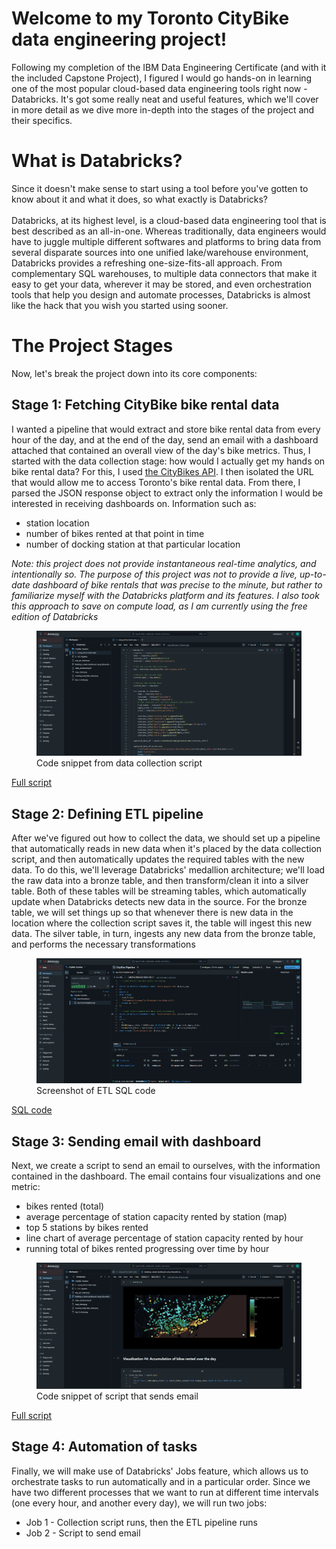 # Welcome to my Toronto CityBike data engineering project!
Following my completion of the IBM Data Engineering Certificate (and with it the included Capstone Project), I figured I would go hands-on in learning one of the most popular cloud-based data engineering tools right now - Databricks. It's got some really neat and useful features, which we'll cover in more detail as we dive more in-depth into the stages of the project and their specifics.

# What is Databricks?
Since it doesn't make sense to start using a tool before you've gotten to know about it and what it does, so what exactly is Databricks?
<br>
<br>
Databricks, at its highest level, is a cloud-based data engineering tool that is best described as an all-in-one. Whereas traditionally, data engineers would have to juggle multiple different softwares and platforms to bring data from several disparate sources into one unified lake/warehouse environment, Databricks provides a refreshing one-size-fits-all approach. From complementary SQL warehouses, to multiple data connectors that make it easy to get your data, wherever it may be stored, and even orchestration tools that help you design and automate processes, Databricks is almost like the hack that you wish you started using sooner.

# The Project Stages
Now, let's break the project down into its core components:

## Stage 1: Fetching CityBike bike rental data
I wanted a pipeline that would extract and store bike rental data from every hour of the day, and at the end of the day, send an email with a dashboard attached that contained an overall view of the day's bike metrics. Thus, I started with the data collection stage: how would I actually get my hands on bike rental data? For this, I used [the CityBikes API](https://docs.citybik.es/api/v2). I then isolated the URL that would allow me to access Toronto's bike rental data. From there, I parsed the JSON response object to extract only the information I would be interested in receiving dashboards on. Information such as:
- station location
- number of bikes rented at that point in time
- number of docking station at that particular location

<em>Note: this project does not provide instantaneous real-time analytics, and intentionally so. The purpose of this project was not to provide a live, up-to-date dashboard of bike rentals that was precise to the minute, but rather to familiarize myself with the Databricks platform and its features. I also took this approach to save on compute load, as I am currently using the free edition of Databricks</em>

<figure>
    <img src="images/api_script.png"
         alt="api script sample">
    <figcaption>Code snippet from data collection script</figcaption>
</figure>

[Full script](../main/scripts/1%20-%20Using%20API%20to%20fetch%20data.py)

## Stage 2: Defining ETL pipeline
After we've figured out how to collect the data, we should set up a pipeline that automatically reads in new data when it's placed by the data collection script, and then automatically updates the required tables with the new data. To do this, we'll leverage Databricks' medallion architecture; we'll load the raw data into a bronze table, and then transform/clean it into a silver table. Both of these tables will be streaming tables, which automatically update when Databricks detects new data in the source. For the bronze table, we will set things up so that whenever there is new data in the location where the collection script saves it, the table will ingest this new data. The silver table, in turn, ingests any new data from the bronze table, and performs the necessary transformations

<figure>
    <img src="images/ETL.png"
         alt="ETL">
    <figcaption>Screenshot of ETL SQL code</figcaption>
</figure>

[SQL code](../main/scripts/my_transformation.sql)

## Stage 3: Sending email with dashboard
Next, we create a script to send an email to ourselves, with the information contained in the dashboard. The email contains four visualizations and one metric:
- bikes rented (total)
- average percentage of station capacity rented by station (map)
- top 5 stations by bikes rented
- line chart of average percentage of station capacity rented by hour
- running total of bikes rented progressing over time by hour

<figure>
    <img src="images/map_visual.png"
         alt="code snippet of email script">
    <figcaption>Code snippet of script that sends email</figcaption>
</figure>

[Full script](../main/scripts/Building%20a%20sleek%20dashboard%20using%20Streamlit%20and%20Altair.py)

## Stage 4: Automation of tasks
Finally, we will make use of Databricks' Jobs feature, which allows us to orchestrate tasks to run automatically and in a particular order. Since we have two different processes that we want to run at different time intervals (one every hour, and another every day), we will run two jobs:
- Job 1 - Collection script runs, then the ETL pipeline runs
- Job 2 - Script to send email
